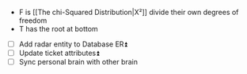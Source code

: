 - F is [[The chi-Squared Distribution|X²]] divide their own degrees of freedom
- T has the root at bottom
- [ ]  Add radar entity to Database ER⏫
- [ ] Update ticket attributes⏫ 
- [ ] Sync personal brain with other brain